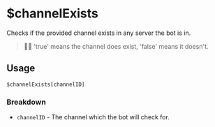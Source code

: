 # $channelExists
Checks if the provided channel exists in any server the bot is in.
> 🧙‍♂️ 'true' means the channel does exist, 'false' means it doesn't.

## Usage
```
$channelExists[channelID]
```

### Breakdown
- `channelID` - The channel which the bot will check for.
